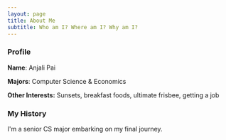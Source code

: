 ```yaml
---
layout: page
title: About Me
subtitle: Who am I? Where am I? Why am I?
---
```

### Profile
**Name**: Anjali Pai

**Majors**: Computer Science & Economics

**Other Interests:** Sunsets, breakfast foods, ultimate frisbee, getting a job

### My History

I'm a senior CS major embarking on my final journey.
